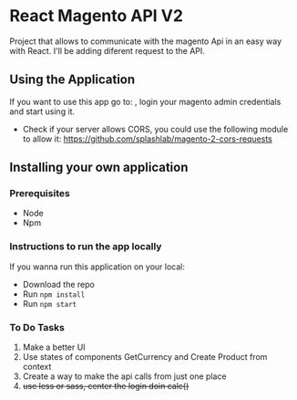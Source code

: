 # React Magento API V2

Project that allows to communicate with the magento Api in an easy way with React. I'll be adding diferent request to the API.


## Using the Application

If you want to use this app go to:  , login your magento admin credentials and start using it.

* Check if your server allows CORS, you could use the following module to allow it: https://github.com/splashlab/magento-2-cors-requests



## Installing your own application

### Prerequisites

* Node
* Npm


### Instructions to run the app locally

If you wanna run this application on your local:

* Download the repo
* Run
`npm install`
* Run
`npm start`


### To Do Tasks

1) Make a better UI
2) Use states of components GetCurrency and Create Product from context
3) Create a way to make the api calls from just one place
4) <del>use less or sass, center the login doin calc()</del>